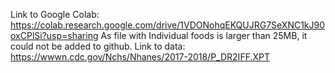 Link to Google Colab: https://colab.research.google.com/drive/1VDONohqEKQUJRG7SeXNC1kJ90oxCPlSi?usp=sharing
As file with Individual foods is larger than 25MB, it could not be added to github.
Link to data: https://wwwn.cdc.gov/Nchs/Nhanes/2017-2018/P_DR2IFF.XPT

